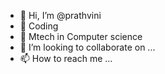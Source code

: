 - 👋 Hi, I’m @prathvini
- 👀 Coding
- 🌱 Mtech in Computer science
- 💞️ I’m looking to collaborate on ...
- 📫 How to reach me ...

<!---
prathvini/prathvini is a ✨ special ✨ repository because its `README.md` (this file) appears on your GitHub profile.
You can click the Preview link to take a look at your changes.
--->
